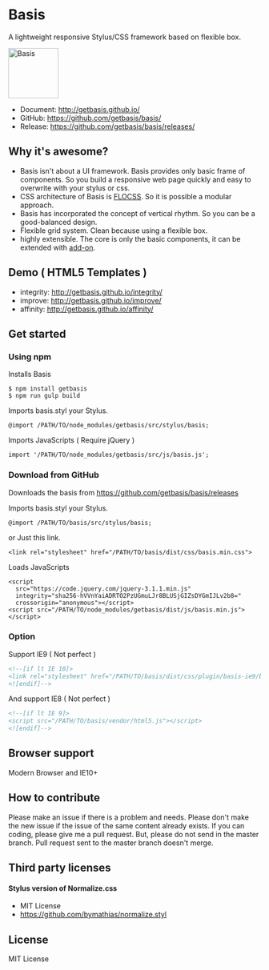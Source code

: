 # Basis
A lightweight responsive Stylus/CSS framework based on flexible box.

<img src="https://avatars0.githubusercontent.com/u/18589717?v=3&s=200" alt="Basis" width="100" />

* Document: http://getbasis.github.io/
* GitHub: https://github.com/getbasis/basis/
* Release: https://github.com/getbasis/basis/releases/

## Why it's awesome?

* Basis isn't about a UI framework. Basis provides only basic frame of components. So you build a responsive web page quickly and easy to overwrite with your stylus or css.
* CSS architecture of Basis is [FLOCSS](https://github.com/hiloki/flocss). So it is possible a modular approach.
* Basis has incorporated the concept of vertical rhythm. So you can be a good-balanced design.
* Flexible grid system. Clean because using a flexible box.
* highly extensible. The core is only the basic components, it can be extended with [add-on](https://github.com/getbasis).

## Demo ( HTML5 Templates )
* integrity: http://getbasis.github.io/integrity/
* improve: http://getbasis.github.io/improve/
* affinity: http://getbasis.github.io/affinity/

## Get started

### Using npm

Installs Basis
```
$ npm install getbasis
$ npm run gulp build
```

Imports basis.styl your Stylus.
```
@import /PATH/TO/node_modules/getbasis/src/stylus/basis;
```

Imports JavaScripts ( Require jQuery )
```
import '/PATH/TO/node_modules/getbasis/src/js/basis.js';
```

### Download from GitHub

Downloads the basis from https://github.com/getbasis/basis/releases

Imports basis.styl your Stylus.
```
@import /PATH/TO/basis/src/stylus/basis;
```

or Just this link.
```
<link rel="stylesheet" href="/PATH/TO/basis/dist/css/basis.min.css">
```

Loads JavaScripts
```
<script
  src="https://code.jquery.com/jquery-3.1.1.min.js"
  integrity="sha256-hVVnYaiADRTO2PzUGmuLJr8BLUSjGIZsDYGmIJLv2b8="
  crossorigin="anonymous"></script>
<script src="/PATH/TO/node_modules/getbasis/dist/js/basis.min.js"></script>
```

### Option

Support IE9 ( Not perfect )

```html
<!--[if lt IE 10]>
<link rel="stylesheet" href="/PATH/TO/basis/dist/css/plugin/basis-ie9/basis-ie9.min.css" />
<![endif]-->
```

And support IE8 ( Not perfect )

```html
<!--[if lt IE 9]>
<script src="/PATH/TO/basis/vendor/html5.js"></script>
<![endif]-->
```

## Browser support
Modern Browser and IE10+

## How to contribute

Please make an issue if there is a problem and needs.
Please don't make the new issue if the issue of the same content already exists.
If you can coding, please give me a pull request.
But, please do not send in the master branch.
Pull request sent to the master branch doesn't merge.

## Third party licenses

#### Stylus version of Normalize.css
* MIT License
* https://github.com/bymathias/normalize.styl

## License

MIT License
